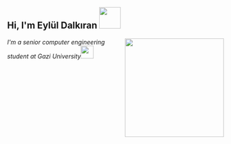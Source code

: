 

<h2> Hi, I'm Eylül Dalkıran <img src="https://media.giphy.com/media/mGcNjsfWAjY5AEZNw6/giphy.gif" width="50"></h2>
<img align='right' src="https://media.giphy.com/media/ieyl9zmCjO4b4t6qoY/giphy.gif" width="230">
<p><em>I'm a senior computer engineering student at Gazi University<img src="https://media.giphy.com/media/fYSnHlufseco8Fh93Z/giphy.gif" width="30"></br>

</em></p>








<!---
eyluldalkiran/eyluldalkiran is a ✨ special ✨ repository because its `README.md` (this file) appears on your GitHub profile.
You can click the Preview link to take a look at your changes.
--->

